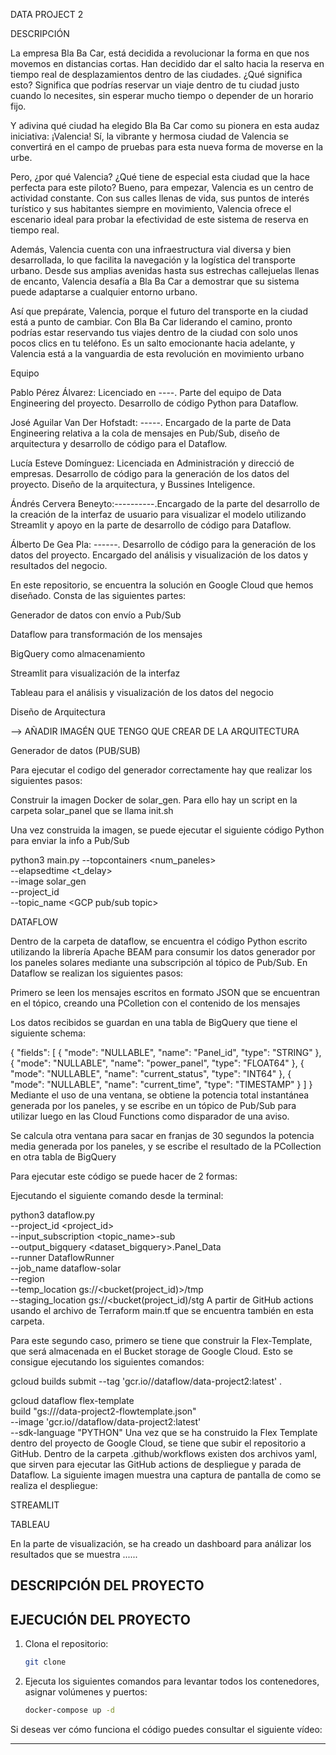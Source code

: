 DATA PROJECT 2

DESCRIPCIÓN

La empresa Bla Ba Car, está decidida a revolucionar la forma en que nos movemos en distancias cortas. Han decidido dar el salto hacia la reserva en tiempo real de desplazamientos dentro de las ciudades. ¿Qué significa esto? Significa que podrías reservar un viaje dentro de tu ciudad justo cuando lo necesites, sin esperar mucho tiempo o depender de un horario fijo.

Y adivina qué ciudad ha elegido Bla Ba Car como su pionera en esta audaz iniciativa: ¡Valencia! Sí, la vibrante y hermosa ciudad de Valencia se convertirá en el campo de pruebas para esta nueva forma de moverse en la urbe.

Pero, ¿por qué Valencia? ¿Qué tiene de especial esta ciudad que la hace perfecta para este piloto? Bueno, para empezar, Valencia es un centro de actividad constante. Con sus calles llenas de vida, sus puntos de interés turístico y sus habitantes siempre en movimiento, Valencia ofrece el escenario ideal para probar la efectividad de este sistema de reserva en tiempo real.

Además, Valencia cuenta con una infraestructura vial diversa y bien desarrollada, lo que facilita la navegación y la logística del transporte urbano. Desde sus amplias avenidas hasta sus estrechas callejuelas llenas de encanto, Valencia desafía a Bla Ba Car a demostrar que su sistema puede adaptarse a cualquier entorno urbano.

Así que prepárate, Valencia, porque el futuro del transporte en la ciudad está a punto de cambiar. Con Bla Ba Car liderando el camino, pronto podrías estar reservando tus viajes dentro de la ciudad con solo unos pocos clics en tu teléfono. Es un salto emocionante hacia adelante, y Valencia está a la vanguardia de esta revolución en movimiento urbano


Equipo

Pablo Pérez Álvarez: Licenciado en ----. Parte del equipo de Data Engineering del proyecto. Desarrollo de código Python para Dataflow. 

José Aguilar Van Der Hofstadt: -----. Encargado de la parte de Data Engineering relativa a la cola de mensajes en Pub/Sub, diseño de arquitectura y desarrollo de código para el Dataflow.

Lucía Esteve Domínguez: Licenciada en Administración y direcció de empresas. Desarrollo de código para la generación de los datos del proyecto. Diseño de la arquitectura, y Bussines Inteligence.

Ándrés Cervera Beneyto:----------.Encargado de la parte del desarrollo de la creación de la interfaz de usuario para visualizar el  modelo utilizando Streamlit y apoyo en la parte de desarrollo de código para Dataflow.

Álberto De Gea Pla: ------. Desarrollo de código para la generación de los datos del proyecto. Encargado del análisis y visualización de los datos y resultados del negocio. 


En este repositorio, se encuentra la solución en Google Cloud que hemos diseñado. Consta de las siguientes partes:

Generador de datos con envío a Pub/Sub

Dataflow para transformación de los mensajes

BigQuery como almacenamiento

Streamlit para visualización de la interfaz 

Tableau para el análisis y visualización de los datos del negocio


Diseño de Arquitectura

--> AÑADIR IMAGÉN QUE TENGO QUE CREAR DE LA ARQUITECTURA

Generador de datos (PUB/SUB)



Para ejecutar el codigo del generador correctamente hay que realizar los siguientes pasos:

Construir la imagen Docker de solar_gen. Para ello hay un script en la carpeta solar_panel que se llama init.sh

Una vez construida la imagen, se puede ejecutar el siguiente código Python para enviar la info a Pub/Sub

python3 main.py --topcontainers <num_paneles> \
    --elapsedtime <t_delay> \
    --image solar_gen \
    --project_id <GCP project ID> \
    --topic_name <GCP pub/sub topic>

DATAFLOW

Dentro de la carpeta de dataflow, se encuentra el código Python escrito utilizando la librería Apache BEAM para consumir los datos generador por los paneles solares mediante una subscripción al tópico de Pub/Sub. En Dataflow se realizan los siguientes pasos:

Primero se leen los mensajes escritos en formato JSON que se encuentran en el tópico, creando una PColletion con el contenido de los mensajes

Los datos recibidos se guardan en una tabla de BigQuery que tiene el siguiente schema:

{
    "fields": [
    {
      "mode": "NULLABLE",
      "name": "Panel_id",
      "type": "STRING"
    },
    {
      "mode": "NULLABLE",
      "name": "power_panel",
      "type": "FLOAT64"
    },
    {
      "mode": "NULLABLE",
      "name": "current_status",
      "type": "INT64"
    },
    {
      "mode": "NULLABLE",
      "name": "current_time",
      "type": "TIMESTAMP"
    }
    ]
}
Mediante el uso de una ventana, se obtiene la potencia total instantánea generada por los paneles, y se escribe en un tópico de Pub/Sub para utilizar luego en las Cloud Functions como disparador de una aviso.

Se calcula otra ventana para sacar en franjas de 30 segundos la potencia media generada por los paneles, y se escribe el resultado de la PCollection en otra tabla de BigQuery

Para ejecutar este código se puede hacer de 2 formas:

Ejecutando el siguiente comando desde la terminal:

python3 dataflow.py \
    --project_id <project_id> \
    --input_subscription <topic_name>-sub \
    --output_bigquery <dataset_bigquery>.Panel_Data \
    --runner DataflowRunner \
    --job_name dataflow-solar \
    --region <GCP region> \
    --temp_location gs://<bucket(project_id)>/tmp \
    --staging_location gs://<bucket(project_id)/stg
A partir de GitHub actions usando el archivo de Terraform main.tf que se encuentra también en esta carpeta.

Para este segundo caso, primero se tiene que construir la Flex-Template, que será almacenada en el Bucket storage de Google Cloud. Esto se consigue ejecutando los siguientes comandos:

gcloud builds submit --tag 'gcr.io/<Bucket ID>/dataflow/data-project2:latest' .

gcloud dataflow flex-template \
         build "gs://<Bucket ID>/data-project2-flowtemplate.json" \
        --image 'gcr.io/<Bucket ID>/dataflow/data-project2:latest' \
        --sdk-language "PYTHON"
Una vez que se ha construido la Flex Template dentro del proyecto de Google Cloud, se tiene que subir el repositorio a GitHub. Dentro de la carpeta .github/workflows existen dos archivos yaml, que sirven para ejecutar las GitHub actions de despliegue y parada de Dataflow. La siguiente imagen muestra una captura de pantalla de como se realiza el despliegue:

STREAMLIT


TABLEAU

En la parte de visualización, se ha creado un dashboard para análizar los resultados que se muestra ...... 
















## DESCRIPCIÓN DEL PROYECTO

## EJECUCIÓN DEL PROYECTO

1. Clona el repositorio: 
   
   ```bash
   git clone 
   
2. Ejecuta los siguientes comandos para levantar todos los contenedores, asignar volúmenes y puertos:
   
   ```bash
   docker-compose up -d

Si deseas ver cómo funciona el código puedes consultar el siguiente vídeo:

---





